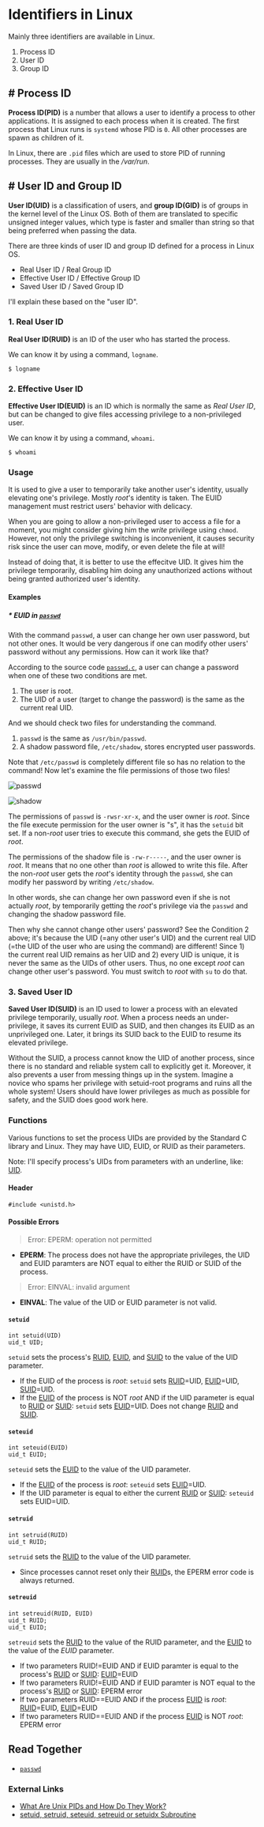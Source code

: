 # Identifiers in Linux
Mainly three identifiers are available in Linux.

1. Process ID
2. User ID
3. Group ID

## # Process ID
**Process ID(PID)** is a number that allows a user to identify a process to other applications. It is assigned to each process when it is created. The first process that Linux runs is `systemd` whose PID is `0`. All other processes are spawn as children of it.

In Linux, there are `.pid` files which are used to store PID of running processes. They are usually in the */var/run*.

## # User ID and Group ID
**User ID(UID)** is a classification of users, and **group ID(GID)** is of groups in the kernel level of the Linux OS.
Both of them are translated to specific unsigned integer values,
which type is faster and smaller than string so that being preferred when passing the data.

There are three kinds of user ID and group ID defined for a process in Linux OS.

* Real User ID / Real Group ID
* Effective User ID / Effective Group ID
* Saved User ID / Saved Group ID

I'll explain these based on the "user ID".

### 1. Real User ID
**Real User ID(RUID)** is an ID of the user who has started the process.

We can know it by using a command, `logname`.

    $ logname

### 2. Effective User ID
**Effective User ID(EUID)** is an ID which is normally the same as *Real User ID*, but can be changed to give files accessing privilege to a non-privileged user.

We can know it by using a command, `whoami`.

    $ whoami

### Usage
It is used to give a user to temporarily take another user's identity, usually elevating one's privilege. Mostly *root*'s identity is taken. The EUID management must restrict users' behavior with delicacy.

When you are going to allow a non-privileged user to access a file for a moment, you might consider giving him the *write* privilege using `chmod`. However, not only the privilege switching is inconvenient, it causes security risk since the user can move, modify, or even delete the file at will!

Instead of doing that, it is better to use the effecitve UID. It gives him the privilege temporarily, disabling him doing any unauthorized actions without being granted authorized user's identity.

#### Examples

##### * EUID in [`passwd`](https://github.com/reruo321/OS-Self-Study/tree/main/_Appendix/Linux/Commands/P/passwd)

With the command `passwd`, a user can change her own user password, but not other ones. It would be very dangerous if one can modify other users' password without any permissions.
How can it work like that? 

According to the source code [`passwd.c`](https://github.com/shadow-maint/shadow/blob/f76c31f50ed0cca018591cc2d0b43837d6224f7d/src/passwd.c#L990C2-L1004C1), a user can change a password when one of these two conditions are met.

1. The user is root.
2. The UID of a user (target to change the password) is the same as the current real UID.

And we should check two files for understanding the command.

1. `passwd` is the same as `/usr/bin/passwd`.
2. A shadow password file, `/etc/shadow`, stores encrypted user passwords.

Note that `/etc/passwd` is completely different file so has no relation to the command! Now let's examine the file permissions of those two files!

![passwd](https://github.com/reruo321/OS-Self-Study/assets/48712088/722d5a54-1537-4c6f-9494-ad03ea8149a7)

![shadow](https://github.com/reruo321/OS-Self-Study/assets/48712088/598f451a-c9a0-4b55-be3e-2b0227de0868)

The permissions of `passwd` is `-rwsr-xr-x`, and the user owner is *root*. Since the file execute permission for the user owner is "s", it has the `setuid` bit set. If a non-*root* user tries to execute this command, she gets the EUID of *root*.

The permissions of the shadow file is `-rw-r-----`, and the user owner is *root*. It means that no one other than *root* is allowed to write this file. After the non-*root* user gets the *root*'s identity through the `passwd`, she can modify her password by writing `/etc/shadow`.

In other words, she can change her own password even if she is not actually *root*, by temporarily getting the *root*'s privilege via the `passwd` and changing the shadow password file.

Then why she cannot change other users' password? See the Condition 2 above; it's because the UID (=any other user's UID) and the current real UID (=the UID of the user who are using the command) are different! Since 1) the current real UID remains as her UID and 2) every UID is unique, it is never the same as the UIDs of other users. Thus, no one except *root* can change other user's password. You must switch to *root* with `su` to do that.

### 3. Saved User ID
**Saved User ID(SUID)** is an ID used to lower a process with an elevated privilege temporarily, usually *root*. When a process needs an under-privilege, it saves its current EUID as SUID, and then changes its EUID as an unprivileged one. Later, it brings its SUID back to the EUID to resume its elevated privilege.

Without the SUID, a process cannot know the UID of another process, since there is no standard and reliable system call to explicitly get it. Moreover, it also prevents a user from messing things up in the system. Imagine a novice who spams her privilege with setuid-root programs and ruins all the whole system! Users should have lower privileges as much as possible for safety, and the SUID does good work here.

### Functions
Various functions to set the process UIDs are provided by the Standard C library and Linux. They may have UID, EUID, or RUID as their parameters.

Note: I'll specify process's UIDs from parameters with an underline, like: <ins>UID</ins>.

#### Header
    #include <unistd.h>

#### Possible Errors
> Error: EPERM: operation not permitted
* **EPERM**: The process does not have the appropriate privileges, the UID and EUID paramters are NOT equal to either the RUID or SUID of the process.

> Error: EINVAL: invalid argument
* **EINVAL**: The value of the UID or EUID parameter is not valid.

#### `setuid`
    int setuid(UID)
    uid_t UID;

`setuid` sets the process's <ins>RUID</ins>, <ins>EUID</ins>, and <ins>SUID</ins> to the value of the UID parameter.

* If the EUID of the process is *root*: `setuid` sets <ins>RUID</ins>=UID, <ins>EUID</ins>=UID, <ins>SUID</ins>=UID.
* If the <ins>EUID</ins> of the process is NOT *root* AND if the UID parameter is equal to <ins>RUID</ins> or <ins>SUID</ins>: `setuid` sets <ins>EUID</ins>=UID. Does not change <ins>RUID</ins> and <ins>SUID</ins>.

#### `seteuid`
    int seteuid(EUID)
    uid_t EUID;

`seteuid` sets the <ins>EUID</ins> to the value of the UID parameter.

* If the <ins>EUID</ins> of the process is *root*: `seteuid` sets <ins>EUID</ins>=UID.
* If the UID parameter is equal to either the current <ins>RUID</ins> or <ins>SUID</ins>: `seteuid` sets </ins>EUID</ins>=UID.

#### `setruid`
    int setruid(RUID)
    uid_t RUID;
    
`setruid` sets the <ins>RUID</ins> to the value of the UID parameter.

* Since processes cannot reset only their <ins>RUID</ins>s, the EPERM error code is always returned.

#### `setreuid`
    int setreuid(RUID, EUID)
    uid_t RUID;
    uid_t EUID;

`setreuid` sets the <ins>RUID</ins> to the value of the RUID parameter, and the <ins>EUID</ins> to the value of the *EUID* parameter.

* If two parameters RUID!=EUID AND if EUID paramter is equal to the process's <ins>RUID</ins> or <ins>SUID</ins>: <ins>EUID</ins>=EUID
* If two parameters RUID!=EUID AND if EUID paramter is NOT equal to the process's <ins>RUID</ins> or <ins>SUID</ins>: EPERM error
* If two parameters RUID==EUID AND if the process <ins>EUID</ins> is *root*: <ins>RUID</ins>=EUID, <ins>EUID</ins>=EUID
* If two parameters RUID==EUID AND if the process <ins>EUID</ins> is NOT *root*: EPERM error

## Read Together
* [`passwd`](https://github.com/reruo321/OS-Self-Study/tree/main/_Appendix/Linux/Commands/P/passwd)

### External Links
* [What Are Unix PIDs and How Do They Work?](https://www.howtogeek.com/devops/what-are-unix-pids-and-how-do-they-work/)
* [setuid, setruid, seteuid, setreuid or setuidx Subroutine](https://www.ibm.com/docs/en/aix/7.3?topic=s-setuid-setruid-seteuid-setreuid-setuidx-subroutine)
